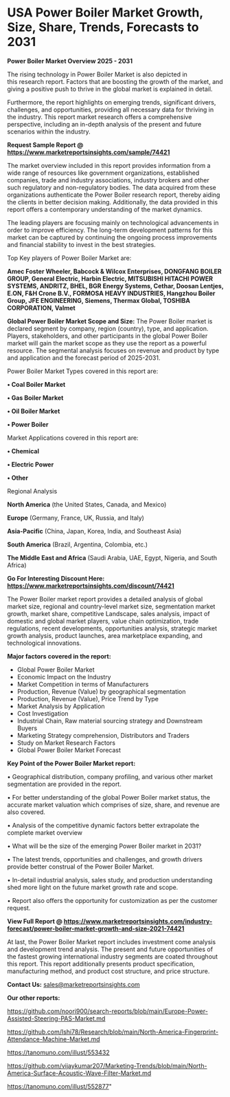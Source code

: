 # USA  Power Boiler Market Growth, Size, Share, Trends, Forecasts to 2031

<Strong> Power Boiler Market Overview 2025 - 2031</strong>

The rising technology in Power Boiler Market is also depicted in this research report. Factors that are boosting the growth of the market, and giving a positive push to thrive in the global market is explained in detail.

Furthermore, the report highlights on emerging trends, significant drivers, challenges, and opportunities, providing all necessary data for thriving in the industry. This report market research offers a comprehensive perspective, including an in-depth analysis of the present and future scenarios within the industry.

<strong>Request Sample Report @ <a href=https://www.marketreportsinsights.com/sample/74421>https://www.marketreportsinsights.com/sample/74421</a></strong>

The market overview included in this report provides information from a wide range of resources like government organizations, established companies, trade and industry associations, industry brokers and other such regulatory and non-regulatory bodies. The data acquired from these organizations authenticate the Power Boiler research report, thereby aiding the clients in better decision making. Additionally, the data provided in this report offers a contemporary understanding of the market dynamics.

The leading players are focusing mainly on technological advancements in order to improve efficiency. The long-term development patterns for this market can be captured by continuing the ongoing process improvements and financial stability to invest in the best strategies.

Top Key players of Power Boiler Market are:

<strong>Amec Foster Wheeler, Babcock & Wilcox Enterprises, DONGFANG BOILER GROUP, General Electric, Harbin Electric, MITSUBISHI HITACHI POWER SYSTEMS, ANDRITZ, BHEL, BGR Energy Systems, Cethar, Doosan Lentjes, E.ON, F&H Crone B.V., FORMOSA HEAVY INDUSTRIES, Hangzhou Boiler Group, JFE ENGINEERING, Siemens, Thermax Global, TOSHIBA CORPORATION, Valmet</strong>

<strong><b>Global Power Boiler Market Scope and Size:</b></strong>
The Power Boiler market is declared segment by company, region (country), type, and application. Players, stakeholders, and other participants in the global Power Boiler market will gain the market scope as they use the report as a powerful resource. The segmental analysis focuses on revenue and product by type and application and the forecast period of 2025-2031.

Power Boiler Market Types covered in this report are:

<strong>• Coal Boiler Market

• Gas Boiler Market

• Oil Boiler Market

• Power Boiler</strong>

Market Applications covered in this report are:

<strong>• Chemical

• Electric Power

• Other</strong> 

Regional Analysis

<strong>North America</strong> (the United States, Canada, and Mexico)

<strong>Europe</strong> (Germany, France, UK, Russia, and Italy)

<strong>Asia-Pacific</strong> (China, Japan, Korea, India, and Southeast Asia)

<strong>South America</strong> (Brazil, Argentina, Colombia, etc.)

<strong>The Middle East and Africa</strong> (Saudi Arabia, UAE, Egypt, Nigeria, and South Africa)

<strong>Go For Interesting Discount Here: <a href=https://www.marketreportsinsights.com/discount/74421>https://www.marketreportsinsights.com/discount/74421</a></strong>

The Power Boiler market report provides a detailed analysis of global market size, regional and country-level market size, segmentation market growth, market share, competitive Landscape, sales analysis, impact of domestic and global market players, value chain optimization, trade regulations, recent developments, opportunities analysis, strategic market growth analysis, product launches, area marketplace expanding, and technological innovations.

<strong><b>Major factors covered in the report:</b></strong>
<ul>
  <li>Global Power Boiler Market </li>
  <li>Economic Impact on the Industry</li>
  <li>Market Competition in terms of Manufacturers</li>
  <li>Production, Revenue (Value) by geographical segmentation</li>
  <li>Production, Revenue (Value), Price Trend by Type</li>
  <li>Market Analysis by Application</li>
  <li>Cost Investigation</li>
  <li>Industrial Chain, Raw material sourcing strategy and Downstream Buyers</li>
  <li>Marketing Strategy comprehension, Distributors and Traders</li>
  <li>Study on Market Research Factors</li>
  <li>Global Power Boiler Market Forecast</li>
</ul>

<strong><b>Key Point of the Power Boiler Market report:</b></strong>

• Geographical distribution, company profiling, and various other market segmentation are provided in the report.

• For better understanding of the global Power Boiler market status, the accurate market valuation which comprises of size, share, and revenue are also covered.

• Analysis of the competitive dynamic factors better extrapolate the complete market overview

• What will be the size of the emerging Power Boiler market in 2031?

• The latest trends, opportunities and challenges, and growth drivers provide better construal of the Power Boiler Market.

• In-detail industrial analysis, sales study, and production understanding shed more light on the future market growth rate and scope.

• Report also offers the opportunity for customization as per the customer request.

<strong><b>View Full Report @ <a href=https://www.marketreportsinsights.com/industry-forecast/power-boiler-market-growth-and-size-2021-74421>https://www.marketreportsinsights.com/industry-forecast/power-boiler-market-growth-and-size-2021-74421</a></b></strong>


At last, the Power Boiler Market report includes investment come analysis and development trend analysis. The present and future opportunities of the fastest growing international industry segments are coated throughout this report. This report additionally presents product specification, manufacturing method, and product cost structure, and price structure.

<strong>Contact Us:</strong>
sales@marketreportsinsights.com

<strong>Our other reports:</strong>

<a href=https://github.com/noori900/search-reports/blob/main/Europe-Power-Assisted-Steering-PAS-Market.md>https://github.com/noori900/search-reports/blob/main/Europe-Power-Assisted-Steering-PAS-Market.md</a>

<a href=https://github.com/Ishi78/Research/blob/main/North-America-Fingerprint-Attendance-Machine-Market.md>https://github.com/Ishi78/Research/blob/main/North-America-Fingerprint-Attendance-Machine-Market.md</a>

<a href=https://tanomuno.com/illust/553432>https://tanomuno.com/illust/553432</a>

<a href=https://github.com/vijaykumar207/Marketing-Trends/blob/main/North-America-Surface-Acoustic-Wave-Filter-Market.md>https://github.com/vijaykumar207/Marketing-Trends/blob/main/North-America-Surface-Acoustic-Wave-Filter-Market.md</a>

<a href=https://tanomuno.com/illust/552877>https://tanomuno.com/illust/552877</a>"
